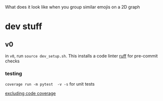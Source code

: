 What does it look like when you group similar emojis on a 2D graph

# dev stuff
## v0
in `v0`, run `source dev_setup.sh`. This installs a code linter [ruff](https://github.com/astral-sh/ruff) for pre-commit checks

### testing
`coverage run -m pytest  -v -s` for unit tests

[excluding code coverage](https://coverage.readthedocs.io/en/latest/excluding.htmlhttps://coverage.readthedocs.io/en/latest/excluding.html)
